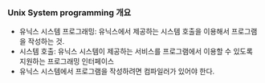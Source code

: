 ### Unix System programming 개요
- 유닉스 시스템 프로그래밍: 유닉스에서 제공하는 시스템 호출을 이용해서 프로그램을 작성하는 것. 
- 시스템 호출: 유닉스 시스템이 제공하는 서비스를 프로그램에서 이용할 수 있도록 지원하는 프로그래밍 인터페이스 
- 유닉스 시스템에서 프로그램을 작성하려면 컴파일러가 있어야 한다. 

